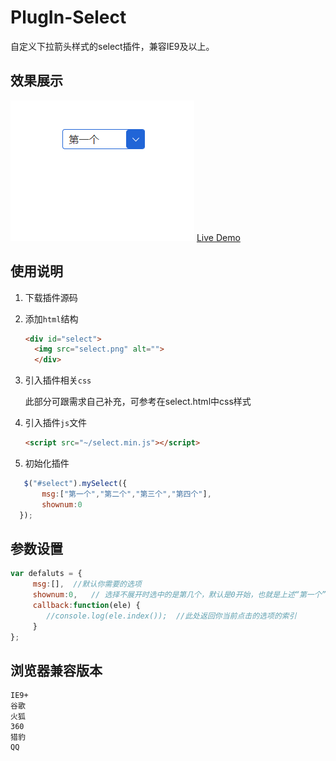 # PlugIn-Select

自定义下拉箭头样式的select插件，兼容IE9及以上。


## 效果展示
![效果](https://github.com/taohuaer/PlugIn-Select/blob/master/select.gif)
[Live Demo](https://github.com/taohuaer/PlugIn-Select/blob/master/select.html)
## 使用说明

1. 下载插件源码
2. 添加`html`结构
    
    ```html
    <div id="select">
      <img src="select.png" alt="">
      </div>
    ```

3. 引入插件相关`css`
    
    此部分可跟需求自己补充，可参考在select.html中css样式


4. 引入插件`js`文件

    ```html
    <script src="~/select.min.js"></script>
    ```

5. 初始化插件
  
```js    
   $("#select").mySelect({
       msg:["第一个","第二个","第三个","第四个"],
       shownum:0   
  });

```


## 参数设置

```js
var defaluts = {
     msg:[],  //默认你需要的选项
     shownum:0,   // 选择不展开时选中的是第几个，默认是0开始，也就是上述“第一个”
     callback:function(ele) {
        //console.log(ele.index());  //此处返回你当前点击的选项的索引
     }  
};
```

## 浏览器兼容版本
    IE9+
    谷歌
    火狐
    360
    猎豹
    QQ


